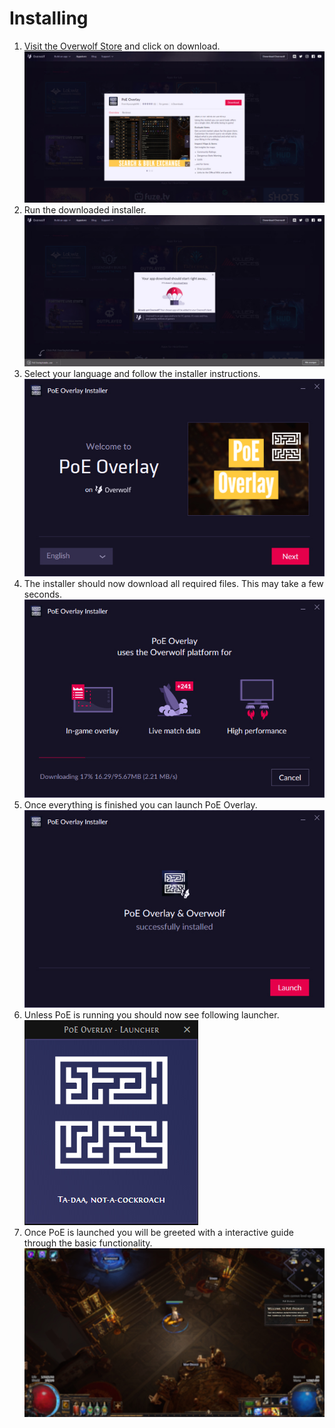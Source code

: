 # Installing
1. [Visit the Overwolf Store](https://www.overwolf.com/app/Kyusung4698-PoE_Overlay) and click on download.<br>![Store](img/install_store.jpg)
2. Run the downloaded installer. <br>![Downloaded](img/install_downloaded.jpg)
3. Select your language and follow the installer instructions. <br>
![Start](img/install_start.jpg)
4. The installer should now download all required files. This may take a few seconds.<br>![Download](img/install_download.jpg)
5. Once everything is finished you can launch PoE Overlay. <br>![Launch](img/install_launch.jpg)
6. Unless PoE is running you should now see following launcher. <br> ![Launcher](img/install_launcher.jpg)
7. Once PoE is launched you will be greeted with a interactive guide through the basic functionality. <br>![Introduction](img/install_introduction.jpg)
